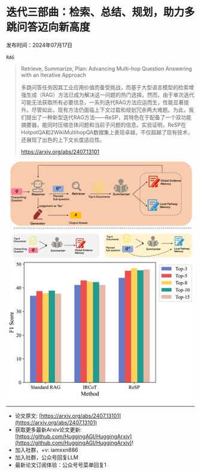 # 迭代三部曲：检索、总结、规划，助力多跳问答迈向新高度
发布时间：2024年07月17日

`RAG`
> Retrieve, Summarize, Plan: Advancing Multi-hop Question Answering with an Iterative Approach
>
> 多跳问答任务因其工业应用价值而备受挑战，而基于大型语言模型的检索增强生成（RAG）方法已成为解决这一问题的热门选择。然而，由于单次迭代可能无法获取所有必要信息，一系列迭代RAG方法应运而生，性能显著提升。尽管如此，现有方法仍面临上下文过载和规划冗余两大难题。为此，我们提出了一种新型迭代RAG方法——ReSP，其特色在于配备了一个双功能摘要器，能同时压缩总体问题和当前子问题的信息。实验证明，ReSP在HotpotQA和2WikiMultihopQA数据集上表现卓越，不仅超越了现有技术，还展现了出色的上下文长度适应性。
>
> https://arxiv.org/abs/2407.13101

![](https://raw.githubusercontent.com/HuggingAGI/HuggingArxiv/main/paper_images/2407.13101/x1.png)
![](https://raw.githubusercontent.com/HuggingAGI/HuggingArxiv/main/paper_images/2407.13101/x2.png)

<hr />

- 论文原文: [https://arxiv.org/abs/2407.13101](https://arxiv.org/abs/2407.13101)
- 获取更多最新Arxiv论文更新: [https://github.com/HuggingAGI/HuggingArxiv](https://github.com/HuggingAGI/HuggingArxiv)!
- 加入社群，+v: iamxxn886
- 加入社群，公众号回复LLM
- 最新论文订阅体验：公众号号菜单回复1